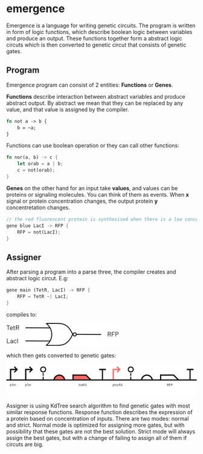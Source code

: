 # emergence

Emergence is a language for writing genetic circuits. The program is written in form of logic functions, which describe boolean logic between variables and produce an output. These functions together form a abstract logic circuts which is then converted to genetic circut that consists of genetic gates.

## Program

Emergence program can consist of 2 entities: **Functions** or **Genes**.

**Functions** describe interaction between abstract variables and produce abstract output. By abstract we mean that they can be replaced by any value, and that value is assigned by the compiler.

```rust
fn not a -> b {
    b = ~a;
}
```

Functions can use boolean operation or they can call other functions:
```rust
fn nor(a, b) -> c {
    let orab = a | b;
    c = not(orab);
}
```

**Genes** on the other hand for an input take **values**, and values can be proteins or signaling molecules. You can think of them as events. When **x** signal or protein concentration changes, the output protein **y** concentretation changes.

```rust
// the red fluorescent protein is synthesised when there is a low concentration of lactose
gene blue LacI -> RFP {
    RFP = not(LacI);
}
```

## Assigner

After parsing a program into a parse three, the compiler creates and abstract logic circut. E.g:

```rust
gene main (TetR, LacI) -> RFP {
	RFP = TetR ~| LacI;
}
```
compiles to:

<img src="./images/NOR.svg" width="300" />

which then gets converted to genetic gates:

<img src="./images/bio-gate-example.svg" width="600" />

Assigner is using KdTree search algorithm to find genetic gates with most similar response functions. Response function describes the expression of a protein based on concentration of inputs. There are two modes: normal and strict. Normal mode is optimized for assigning more gates, but with possibility that these gates are not the best solution. Strict mode will always assign the best gates, but with a change of failing to assign all of them if circuts are big.
